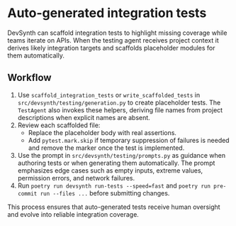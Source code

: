 # Auto-generated integration tests

DevSynth can scaffold integration tests to highlight missing coverage while teams
iterate on APIs. When the testing agent receives project context it derives
likely integration targets and scaffolds placeholder modules for them
automatically.

## Workflow

1. Use `scaffold_integration_tests` or `write_scaffolded_tests` in
   `src/devsynth/testing/generation.py` to create placeholder tests. The
   `TestAgent` also invokes these helpers, deriving file names from project
   descriptions when explicit names are absent.
2. Review each scaffolded file:
   - Replace the placeholder body with real assertions.
   - Add `pytest.mark.skip` if temporary suppression of failures is needed and
     remove the marker once the test is implemented.
3. Use the prompt in `src/devsynth/testing/prompts.py` as guidance when authoring tests or when generating them automatically. The prompt emphasizes edge cases such as empty inputs, extreme values, permission errors, and network failures.
4. Run `poetry run devsynth run-tests --speed=fast` and `poetry run pre-commit run --files ...` before submitting changes.

This process ensures that auto-generated tests receive human oversight and evolve into reliable integration coverage.
